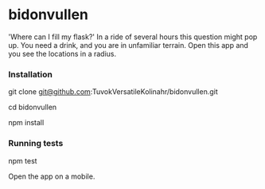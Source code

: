 bidonvullen
===========

'Where can I fill my flask?' In a ride of several hours this question might pop up. You need a drink, and you are in unfamiliar terrain. Open this app and you see the locations in a radius.

### Installation ###

  git clone git@github.com:TuvokVersatileKolinahr/bidonvullen.git

  cd bidonvullen

  npm install

### Running tests ###

  npm test

Open the app on a mobile.
